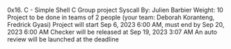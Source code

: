 0x16. C - Simple Shell
C
Group project
Syscall
 By: Julien Barbier
 Weight: 10
 Project to be done in teams of 2 people (your team: Deborah Koranteng, Fredrick Gyasi)
 Project will start Sep 6, 2023 6:00 AM, must end by Sep 20, 2023 6:00 AM
 Checker will be released at Sep 19, 2023 3:07 AM
 An auto review will be launched at the deadline
